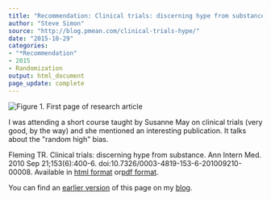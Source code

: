 ```yaml
---
title: "Recommendation: Clinical trials: discerning hype from substance"
author: "Steve Simon"
source: "http://blog.pmean.com/clinical-trials-hype/"
date: "2015-10-29"
categories:
- "*Recommendation"
- 2015
- Randomization
output: html_document
page_update: complete
---
```


![Figure 1. First page of research article](http://www.pmean.com/new-images/15/clinical-trials-hype-01.png)

<div class="notes">

I was attending a short course taught by Susanne May on clinical trials (very good, by the way) and she mentioned an interesting publication. It talks about the "random high" bias.

Fleming TR. Clinical trials: discerning hype from substance. Ann Intern Med. 2010 Sep 21;153(6):400-6. doi:10.7326/0003-4819-153-6-201009210-00008. Available in [html format][fle1] or[pdf format][fle2].

You can find an [earlier version][sim1] of this page on my [blog][sim2].

[sim1]: http://blog.pmean.com/clinical-trials-hype/
[sim2]: http://blog.pmean.com

[fle1]: https://www.ncbi.nlm.nih.gov/pmc/articles/PMC3735615/
[fle2]: https://www.ncbi.nlm.nih.gov/pmc/articles/PMC3735615/pdf/nihms495737.pdf

</div>


